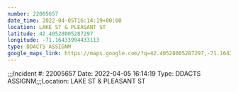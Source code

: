 ```yaml
---
number: 22005657
date_time: 2022-04-05T16:14:19+00:00
location: LAKE ST & PLEASANT ST
latitude: 42.40528005287297
longitude: -71.16433994433113
type: DDACTS ASSIGNM
google_maps_link: https://maps.google.com/?q=42.40528005287297,-71.16433994433113
---
```


;;;Incident #: 22005657   Date: 2022-04-05 16:14:19   Type: DDACTS ASSIGNM;;;Location: LAKE ST & PLEASANT ST
